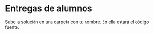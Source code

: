 # Entregas de alumnos
Sube la solución en una carpeta con tu nombre. En ella estará el código fuente.
